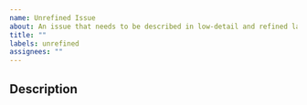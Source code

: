 ```yaml
---
name: Unrefined Issue
about: An issue that needs to be described in low-detail and refined later
title: ""
labels: unrefined
assignees: ""
---
```


## Description
